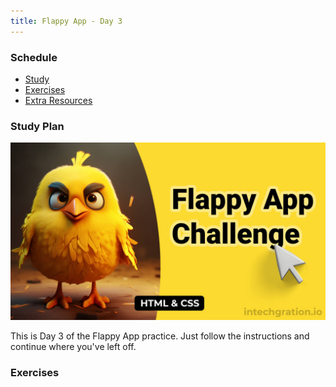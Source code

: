 ```yaml
---
title: Flappy App - Day 3
---
```


### Schedule

  - [Study](#study-plan-NN)
  - [Exercises](#exercises-NN)
  - [Extra Resources](#extra-resources-NN)

### Study Plan

  ![](./assets/FlappyAppThumbnail.jpg)

  This is Day 3 of the Flappy App practice. Just follow the instructions and continue where you've left off.

### Exercises

  <!-- SGEN:META:PROGRESS:task=Recreate the FlappyApp without going back to the video -->
